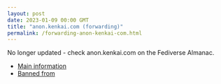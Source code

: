 ```yaml
---
layout: post
date: 2023-01-09 00:00 GMT
title: "anon.kenkai.com (forwarding)"
permalink: /forwarding-anon-kenkai-com.html
---
```


No longer updated - check anon.kenkai.com on the Fediverse Almanac.

* [Main information](https://www.fediversealmanac.com/api/v1/instances/anon.kenkai.com)
* [Banned from](https://www.fediversealmanac.com/api/v1/instances/anon.kenkai.com/banned_from)

